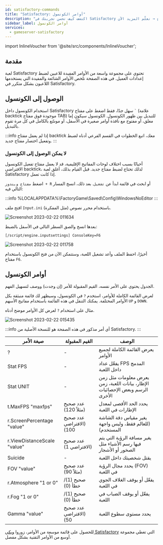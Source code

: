 ```yaml
---
id: satisfactory-commands
title: "Satisfactory: أوامر الكونسول"
description: "اكتشف كيف تحسن تجربتك في Satisfactory مع أوامر الكونسول الأساسية ونصائح اختصارات المفاتيح → تعلّم المزيد الآن"
sidebar_label: أوامر الكونسول
services:
  - gameserver-satisfactory
---
```


import InlineVoucher from '@site/src/components/InlineVoucher';

## مقدمة

لعبة Satisfactory تحتوي على مجموعة واسعة من الأوامر المفيدة للاعبين لضبط إعدادات العميل. في هذه الصفحة نلخص الأوامر الشائعة والمفيدة التي يستخدمها اللاعبون بشكل متكرر في Satisfactory.

<InlineVoucher />

## الوصول إلى الكونسول
استخدام الكونسول داخل Satisfactory سهل جدًا، فقط اضغط على مفتاح `` ` `` (علامة backtick موجودة فوق مفتاح TAB) للتبديل بين ظهور الكونسول. الكونسول سيكون إما مغلق، أو مفتوح مع نافذة أوامر صغيرة في الأسفل، أو موسّع بالكامل في كل مرة تقوم بالتبديل.

:::info
إذا لم يعمل مفتاح backtick معك، اتبع الخطوات في القسم الفرعي أدناه لضبط وتفعيل اختصار مفتاح جديد.
:::

### لا يمكن الوصول إلى الكونسول
أحيانًا بسبب اختلاف لوحات المفاتيح الإقليمية، قد لا يعمل مفتاح تفعيل الكونسول الافتراضي backtick، لذلك تحتاج لضبط مفتاح جديد. قبل القيام بذلك، أغلق لعبة Satisfactory إذا كانت تعمل.

اضغط `مفتاح ويندوز + R` أو ابحث في قائمة ابدأ عن `تشغيل`. بعد ذلك، انسخ المسار التالي فيه:

:::info
%LOCALAPPDATA%\FactoryGame\Saved\Config\WindowsNoEditor
:::

افتح ملف `Input.ini` باستخدام محرر نصوص (مثل المفكرة).

![Screenshot 2023-02-22 011634](https://screensaver01.zap-hosting.com/index.php/s/re9wfZLbCosj5K5/preview)

بعدها انسخ والصق السطر التالي في الأسفل بالضبط:

`[/script/engine.inputsettings] ConsoleKey=F6`

![Screenshot 2023-02-22 011758](https://screensaver01.zap-hosting.com/index.php/s/Qta7zsNA9ofo3dp/preview)

أخيرًا، احفظ الملف وأعد تشغيل اللعبة، وستتمكن الآن من فتح الكونسول باستخدام مفتاح `F6`.

## أوامر الكونسول

الجدول يحتوي على الأمر نفسه، القيم المقبولة للأمر (إن وجدت) ووصف لتسهيل الفهم.

لعرض القائمة الكاملة للأوامر، استخدم `?` في الكونسول، وسيظهر لك قائمة منبثقة بكل الأوامر المختلفة. يمكنك التنقل في هذه القائمة باستخدام مفاتيح الأسهم `UP` و `DOWN`.

مثال على استخدام `?` لعرض كل الأوامر موضح أدناه.

![Screenshot 2023-02-22 015435](https://screensaver01.zap-hosting.com/index.php/s/gS7bSwCFNngz8yx/preview)

:::info
أي أمر مذكور في هذه الصفحة هو للنسخة الأصلية من Satisfactory.
:::

| صيغة الأمر                  | القيم المقبولة | الوصف | 
| ----------------------- | ---------- | --------- | 
| ?      | -          | يعرض القائمة الكاملة لجميع الأوامر         | 
| Stat FPS      | -          | يفعّل عداد FPS المدمج داخل اللعبة         | 
| Stat UNIT      | -          | يعرض معلومات مثل زمن الإطار، بيانات اللعبة، زمن الرسم وبعض الإحصائيات الأخرى         | 
| t.MaxFPS "maxfps"      | عدد صحيح (مثلاً 120)          | يحدد الحد الأقصى لمعدل الإطارات في اللعبة         | 
| r.ScreenPercentage "value"      | عدد صحيح (الافتراضي 100)          | يغير مقياس دقة الشاشة (للعالم فقط، وليس واجهة المستخدم)         | 
| r.ViewDistanceScale "value"      | عدد صحيح (الافتراضي 1)          | يغير مسافة الرؤية التي يتم فيها رسم الأشياء مثل الصخور أو الأشجار         | 
| Suicide      | -          | يقتل شخصيتك داخل اللعبة         | 
| FOV "value"      | عدد صحيح (مثلاً 90)          | يحدد مجال الرؤية (FOV) في اللعبة         | 
| r.Atmosphere "1 or 0"      | صحيح (1)/خطأ (0)          | يفعّل أو يوقف الغلاف الجوي في اللعبة        | 
| r.Fog "1 or 0"      | صحيح (1)/خطأ (0)          | يفعّل أو يوقف الضباب في اللعبة         | 
| Gamma "value"      | عدد صحيح (الافتراضي 50)          | يحدد مستوى سطوع اللعبة         | 

للحصول على قائمة موسعة من الأوامر، زوروا [ويكي Satisfactory](https://satisfactory.fandom.com/wiki/Console) التي تغطي مجموعة أوسع من الأوامر التقنية بشكل مفصل.

<InlineVoucher />
